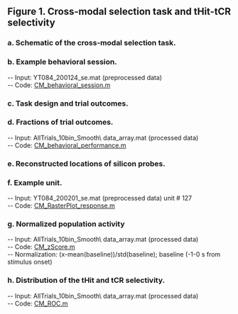 
## Figure 1. Cross-modal selection task and tHit-tCR selectivity
### a.	Schematic of the cross-modal selection task.
### b.	Example behavioral session.
  -- Input: YT084_200124_se.mat (preprocessed data)\
  -- Code: [CM_behavioral_session.m](CM_behavioral_session.m)
### c.	Task design and trial outcomes.
### d.	Fractions of trial outcomes.
  -- Input: AllTrials_10bin_Smooth\ data_array.mat (processed data)\
  -- Code: [CM_behavioral_performance.m](CM_behavioral_performance.m)
### e.	Reconstructed locations of silicon probes.
### f.	Example unit.
  -- Input: YT084_200201_se.mat (preprocessed data) unit # 127\
  -- Code: [CM_RasterPlot_response.m](CM_RasterPlot_response.m)
### g.	Normalized population activity
  -- Input: AllTrials_10bin_Smooth\ data_array.mat (processed data)\
  -- Code: [CM_zScore.m](CM_zScore.m)\
  -- Normalization: (x-mean(baseline))/std(baseline); baseline (-1-0 s from stimulus onset)
### h.	Distribution of the tHit and tCR selectivity.
  -- Input: AllTrials_10bin_Smooth\ data_array.mat (processed data)\
  -- Code: [CM_ROC.m](CM_ROC.m)
